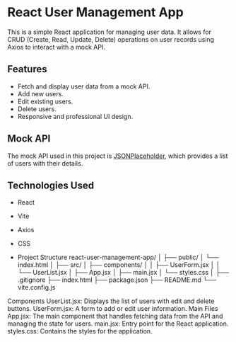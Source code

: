 # React User Management App

This is a simple React application for managing user data. It allows for CRUD (Create, Read, Update, Delete) operations on user records using Axios to interact with a mock API.

## Features

- Fetch and display user data from a mock API.
- Add new users.
- Edit existing users.
- Delete users.
- Responsive and professional UI design.

## Mock API

The mock API used in this project is [JSONPlaceholder](https://jsonplaceholder.typicode.com/users), which provides a list of users with their details.

## Technologies Used

- React
- Vite
- Axios
- CSS

- Project Structure
react-user-management-app/
│
├── public/
│   └── index.html
│
├── src/
│   ├── components/
│   │   ├── UserForm.jsx
│   │   └── UserList.jsx
│   ├── App.jsx
│   ├── main.jsx
│   └── styles.css
│
├── .gitignore
├── index.html
├── package.json
├── README.md
└── vite.config.js

Components
UserList.jsx: Displays the list of users with edit and delete buttons.
UserForm.jsx: A form to add or edit user information.
Main Files
App.jsx: The main component that handles fetching data from the API and managing the state for users.
main.jsx: Entry point for the React application.
styles.css: Contains the styles for the application.
